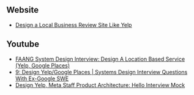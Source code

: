 
## Website

- [Design a Local Business Review Site Like Yelp](https://www.hellointerview.com/learn/system-design/problem-breakdowns/yelp)



## Youtube

- [FAANG System Design Interview: Design A Location Based Service (Yelp, Google Places)](https://www.youtube.com/watch?v=M4lR_Va97cQ)
- [9: Design Yelp/Google Places | Systems Design Interview Questions With Ex-Google SWE](https://www.youtube.com/watch?v=mMSJO4SrQLI)
- [Design Yelp, Meta Staff Product Architecture: Hello Interview Mock](https://www.youtube.com/watch?v=pFTyGG4mORk)